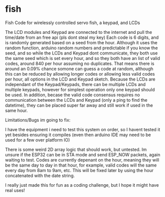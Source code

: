 # fish
Fish Code for wirelessly controlled servo fish, a keypad, and LCDs

The LCD modules and Keypad are connected to the internet and pull the time/date from an free api (pls dont steal my key)
Each code is 6 digits, and is randomly generated based on a seed from the hour. Although it uses the random function, arduino random numbers and predictable if you know the seed, and so while the LCDs and Keypad dont communicate, they both use the same seed which is set every hour, and so they both have an list of valid codes, around 840 per hour assuming no duplicates. That means there is around an 0.09% chance somone can guess a code at random, although this can be reduced by allowing longer codes or allowing less valid codes per hour, all options in the LCD and Keypad sketch. Because the LCDs are independant of the Keypad/Keypads, there can be multiple LCDs and multiple keypads, however for simplest operation only one keypad should be used. In addition, becase the valid code consensus requires no communication between the LCDs and Keypad (only a ping to find the datetime), they can be placed super far away and still work if used in the same hour. 

Limitations/Bugs im going to fix:

I have the equipment i need to test this system on order, so I havent tested it yet besides ensuring it compiles (even then arduino IDE may need to be used for a few over platform IO)

There is some weird 2D array logic that should work, but untested.
Im unsure if the ESP32 can be in STA mode and send ESP_NOW packets, again waiting to test.
Codes are currently depenant on the hour, meaning they will be the same day to day in that hour, for example, valid codes will the same every day from 8am to 9am, etc. This will be fixed later by using the hour concatenated with the date string. 

I really just made this for fun as a coding challenge, but I hope it might have real uses!
